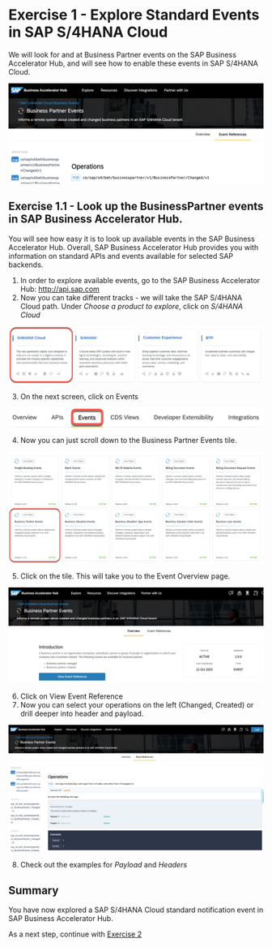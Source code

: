 # Exercise 1 - Explore Standard Events in SAP S/4HANA Cloud

We will look for and at Business Partner events on the SAP Business Accelerator Hub, and will see how to enable these events in SAP S/4HANA Cloud. 

![Pic 1](/./images/ex1-1.png)

## Exercise 1.1 - Look up the BusinessPartner events in SAP Business Accelerator Hub.

You will see how easy it is to look up available events in the SAP Business Accelerator Hub. Overall, SAP Business Accelerator Hub provides you with information on standard APIs and events available for selected SAP backends.

1. In order to explore available events, go to the SAP Business Accelerator Hub: http://api.sap.com
2. Now you can take different tracks - we will take the SAP S/4HANA Cloud path. Under *Choose a product to explore*, click on *S/4HANA Cloud*

![Pic 2](/./images/ex1-2.png)

3. On the next screen, click on Events

![Pic 3](/./images/ex1-3.png)

4. Now you can just scroll down to the Business Partner Events tile.

![Pic 4](/./images/ex1-4.png)

5. Click on the tile. This will take you to the Event Overview page.

![Pic 4](/./images/ex1-5.png)

6. Click on View Event Reference
7. Now you can select your operations on the left (Changed, Created) or drill deeper into header and payload. 

![Pic 4](/./images/ex1-6.png)

8. Check out the examples for *Payload* and *Headers*

## Summary

You have now explored a SAP S/4HANA Cloud standard notification event in SAP Business Accelerator Hub.

As a next step, continue with [Exercise 2](../ex2/README.md)

